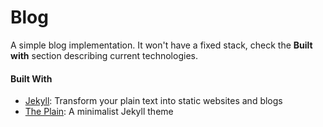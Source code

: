 # Blog

A simple blog implementation. It won't have a fixed stack, check the **Built with** section
describing current technologies.

#### Built With

- [Jekyll](https://jekyllrb.com/): Transform your plain text into static websites and blogs
- [The Plain](https://github.com/heiswayi/the-plain): A minimalist Jekyll theme

